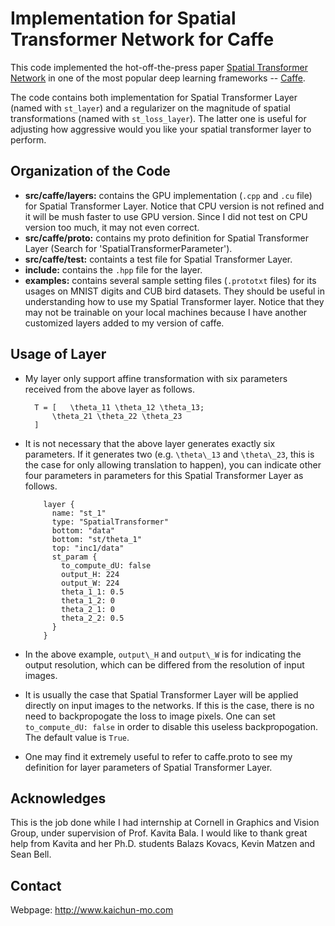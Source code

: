 # Implementation for Spatial Transformer Network for Caffe

This code implemented the hot-off-the-press paper [Spatial Transformer Network](http://arxiv.org/abs/1506.02025) in one of the most popular deep learning frameworks -- [Caffe](http://caffe.berkeleyvision.org/).

The code contains both implementation for Spatial Transformer Layer (named with `st_layer`) and a regularizer on the magnitude of spatial transformations (named with `st_loss_layer`). The latter one is useful for adjusting how aggressive would you like your spatial transformer layer to perform.

## Organization of the Code

* **src/caffe/layers:** contains the GPU implementation (`.cpp` and `.cu` file) for Spatial Transformer Layer. Notice that CPU version is not refined and it will be mush faster to use GPU version. Since I did not test on CPU version too much, it may not even correct.
* **src/caffe/proto:** contains my proto definition for Spatial Transformer Layer (Search for 'SpatialTransformerParameter').
* **src/caffe/test:** containts a test file for Spatial Transformer Layer.
* **include:** contains the `.hpp` file for the layer.
* **examples:** contains several sample setting files (`.prototxt` files) for its usages on MNIST digits and CUB bird datasets. They should be useful in understanding how to use my Spatial Transformer layer. Notice that they may not be trainable on your local machines because I have another customized layers added to my version of caffe.

## Usage of Layer

* My layer only support affine transformation with six parameters received from the above layer as follows.
	
        T = [	\theta_11 \theta_12 \theta_13;
			\theta_21 \theta_22 \theta_23
		]
	
* It is not necessary that the above layer generates exactly six parameters. If it generates two (e.g. `\theta\_13` and `\theta\_23`, this is the case for only allowing translation to happen), you can indicate other four parameters in parameters for this Spatial Transformer Layer as follows.
	
          layer {
            name: "st_1"
            type: "SpatialTransformer"
            bottom: "data"
            bottom: "st/theta_1"
            top: "inc1/data"
            st_param {
              to_compute_dU: false
              output_H: 224
              output_W: 224
              theta_1_1: 0.5
              theta_1_2: 0
              theta_2_1: 0
              theta_2_2: 0.5
            }
          }
	
* In the above example, `output\_H` and `output\_W` is for indicating the output resolution, which can be differed from the resolution of input images.
* It is usually the case that Spatial Transformer Layer will be applied directly on input images to the networks. If this is the case, there is no need to backpropogate the loss to image pixels. One can set `to_compute_dU: false` in order to disable this useless backpropogation. The default value is `True`.
* One may find it extremely useful to refer to caffe.proto to see my definition for layer parameters of Spatial Transformer Layer.

## Acknowledges

This is the job done while I had internship at Cornell in Graphics and Vision Group, under supervision of Prof. Kavita Bala. I would like to thank great help from Kavita and her Ph.D. students Balazs Kovacs, Kevin Matzen and Sean Bell. 

## Contact

Webpage: http://www.kaichun-mo.com
